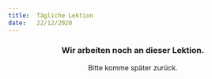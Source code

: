 ```yaml
---
title:  Tägliche Lektion
date:   22/12/2020
---
```


### <center>Wir arbeiten noch an dieser Lektion.</center>
<center>Bitte komme später zurück.</center>